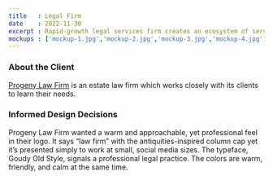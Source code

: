 ```yaml
---
title   : Legal Firm
date    : 2022-11-30
excerpt : Rapid-growth legal services firm creates an ecosystem of services.
mockups : ['mockup-1.jpg','mockup-2.jpg','mockup-3.jpg','mockup-4.jpg'] 
---
```


### About the Client

[Progeny Law Firm](https://progenylawfirm.com) is an estate law firm which works closely with its clients to learn their needs.

### Informed Design Decisions

Progeny Law Firm wanted a warm and approachable, yet professional feel in their logo. It says “law firm” with the antiquities-inspired column cap yet it’s presented simply to work at small, social media sizes. The typeface, Goudy Old Style, signals a professional legal practice. The colors are warm, friendly, and calm at the same time.

